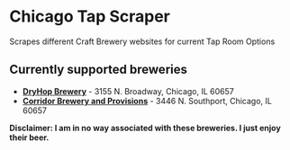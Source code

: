 # Chicago Tap Scraper

Scrapes different Craft Brewery websites for current Tap Room Options

## Currently supported breweries

- [**DryHop Brewery**](http://www.corridorchicago.com/) - 3155 N. Broadway, Chicago, IL 60657
- [**Corridor Brewery and Provisions**](http://www.corridorchicago.com/) - 3446 N. Southport, Chicago, IL 60657

**Disclaimer: I am in no way associated with these breweries. I just enjoy their beer.**